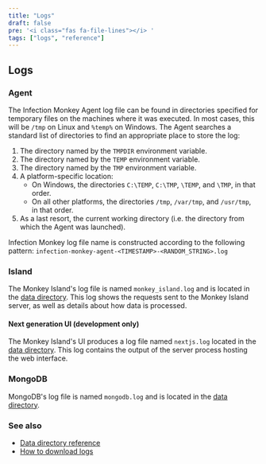 ```yaml
---
title: "Logs"
draft: false
pre: '<i class="fas fa-file-lines"></i> '
tags: ["logs", "reference"]
---
```


## Logs

### Agent

The Infection Monkey Agent log file can be found in directories specified for
temporary files on the machines where it was executed. In most cases, this will
be `/tmp` on Linux and `%temp%` on Windows. The Agent searches a standard list
of directories to find an appropriate place to store the log:

1. The directory named by the `TMPDIR` environment variable.
2. The directory named by the `TEMP` environment variable.
3. The directory named by the `TMP` environment variable.
4. A platform-specific location:
   - On Windows, the directories `C:\TEMP`, `C:\TMP`, `\TEMP`, and `\TMP`, in that order.
   - On all other platforms, the directories `/tmp`, `/var/tmp`, and `/usr/tmp`, in that order.
5. As a last resort, the current working directory (i.e. the directory from
   which the Agent was launched).

Infection Monkey log file name is constructed according to the following
pattern: `infection-monkey-agent-<TIMESTAMP>-<RANDOM_STRING>.log`


### Island

The Monkey Island's log file is named `monkey_island.log` and is located in the
[data directory](/reference/data-directory). This log shows the
requests sent to the Monkey Island server, as well as details about how data is
processed.

#### Next generation UI (development only)

The Monkey Island's UI produces a log file named `nextjs.log` located in the
[data directory](/reference/data-directory). This log contains
the output of the server process hosting the web interface.

### MongoDB

MongoDB's log file is named `mongodb.log` and is located in the
[data directory](/reference/data-directory).

### See also

- [Data directory reference](/reference/data-directory)
- [How to download logs](/howtos/download-logs)
